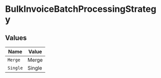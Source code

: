 # BulkInvoiceBatchProcessingStrategy


## Values

| Name     | Value    |
| -------- | -------- |
| `Merge`  | Merge    |
| `Single` | Single   |